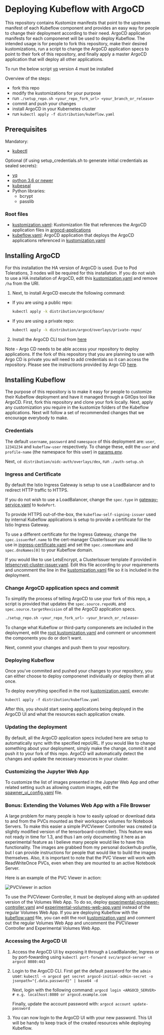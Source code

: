 # Deploying Kubeflow with ArgoCD

This repository contains Kustomize manifests that point to the upstream
manifest of each Kubeflow component and provides an easy way for people
to change their deployment according to their need. ArgoCD application
manifests for each componenet will be used to deploy Kubeflow. The intended
usage is for people to fork this repository, make their desired kustomizations,
run a script to change the ArgoCD application specs to point to their fork
of this repository, and finally apply a master ArgoCD application that will
deploy all other applications.

To run the below script [yq](https://github.com/mikefarah/yq) version 4
must be installed

Overview of the steps:

- fork this repo
- modify the kustomizations for your purpose
- run `./setup_repo.sh <your_repo_fork_url> <your_branch_or_release>`
- commit and push your changes
- install ArgoCD in your Kubernetes cluster
- run `kubectl apply -f distribution/kubeflow.yaml`


## Prerequisites

Mandatory:
  - [kubectl](https://kubernetes.io/docs/tasks/tools/)

Optional (if using setup_credentials.sh to generate initial credentials as sealed secrets):
  - [yq](https://github.com/mikefarah/yq)
  - [python 3.6 or newer](https://www.python.org/downloads/)
  - [kubeseal](https://github.com/bitnami-labs/sealed-secrets/releases/tag/v0.16.0)
  - Python libraries:
    - bcrypt
    - passlib

### Root files

- [kustomization.yaml](./distribution/kustomization.yaml): Kustomization file that references the ArgoCD application files in [argocd-applications](./distribution/argocd-applications)
- [kubeflow.yaml](./distribution/kubeflow.yaml): ArgoCD application that deploys the ArgoCD applications referenced in [kustomization.yaml](./distribution/kustomization.yaml)

## Installing ArgoCD

For this installation the HA version of ArgoCD is used.
Due to Pod Tolerations, 3 nodes will be required for this installation.
If you do not wish to use a HA installation of ArgoCD,
edit this [kustomization.yaml](./distribution/argocd/base/kustomization.yaml) and remove `/ha`
from the URI.

1. Next, to install ArgoCD execute the following command:

- If you are using a public repo:

  ```bash
  kubectl apply -k distribution/argocd/base/
  ```

- If you are using a private repo:

  ```bash
  kubectl apply -k distribution/argocd/overlays/private-repo/
  ```

2. Install the ArgoCD CLI tool from [here](https://argoproj.github.io/argo-cd/cli_installation/)

Note - Argo CD needs to be able access your repository to deploy applications.
 If the fork of this repository that you are planning to use with Argo CD is private
 you will need to add credentials so it can access the repository. Please see
 the instructions provided by Argo CD [here](https://argoproj.github.io/argo-cd/user-guide/private-repositories/).

## Installing Kubeflow

The purpose of this repository is to make it easy for people to customize their Kubeflow
deployment and have it managed through a GitOps tool like ArgoCD.
First, fork this repository and clone your fork locally.
Next, apply any customization you require in the kustomize folders of the Kubeflow
applications. Next will follow a set of recommended changes that we encourage everybody
to make.

### Credentials

The default `username`, `password` and `namespace` of this deployment are:
`user`, `12341234` and `kubeflow-user` respectively.
To change these, edit the `user` and `profile-name`
(the namespace for this user) in [params.env](./distribution/kubeflow/user-namespace/params.env).

Next, `cd distribution/oidc-auth/overlays/dex`, run `./auth-setup.sh`

### Ingress and Certificate

By default the Istio Ingress Gateway is setup to use a LoadBalancer
and to redirect HTTP traffic to HTTPS.

If you do not wish to use a LoadBalancer, change the `spec.type` in [gateway-service.yaml](./distribution/istio/gateway-service.yaml)
to `NodePort`.

To provide HTTPS out-of-the-box, the `kubeflow-self-signing-issuer` used by internal
Kubeflow applications is setup to provide a certificate for the Istio Ingress
Gateway.

To use a different certificate for the Ingress Gateway, change
the `spec.issuerRef.name` to the cert-manager ClusterIssuer you would like to use in [ingress-certificate.yaml](./distribution/istio/ingress-certificate.yaml)
and set the `spec.commonName` and `spec.dnsNames[0]` to your Kubeflow domain.

If you would like to use LetsEncrypt, a ClusterIssuer template if provided in
[letsencrypt-cluster-issuer.yaml](./distribution/cert-manager/letsencrypt-cluster-issuer.yaml).
Edit this file according to your requirements and uncomment the line in
the [kustomization.yaml](./distribution/cert-manager/kustomization.yaml) file
so it is included in the deployment.

### Change ArgoCD application specs and commit

To simplify the process of telling ArgoCD to use your fork
of this repo, a script is provided that updates the
`spec.source.repoURL` and `spec.source.targetRevision` of all the ArgoCD application specs.

```bash
./setup_repo.sh <your_repo_fork_url> <your_branch_or_release>
```

To change what Kubeflow or third-party componenets are included in the deployment,
edit the [root kustomization.yaml](./distribution/kustomization.yaml) and
comment or uncomment the components you do or don't want.

Next, commit your changes and push them to your repository.

### Deploying Kubeflow

Once you've commited and pushed your changes to your repository,
you can either choose to deploy componenet individually or
deploy them all at once.

To deploy everything specified in the root [kustomization.yaml](./distribution/kustomization.yaml),
 execute:

 `kubectl apply -f distribution/kubeflow.yaml`

After this, you should start seeing applications being deployed in
the ArgoCD UI and what the resources each application create.

### Updating the deployment

By default, all the ArgoCD application specs included here are
setup to automatically sync with the specified repoURL.
If you would like to change something about your deployment,
simply make the change, commit it and push it to your fork
of this repo. ArgoCD will automatically detect the changes
and update the necessary resources in your cluster.

### Customizing the Jupyter Web App

To customize the list of images presented in the Jupyter Web App
and other related setting such as allowing custom images,
edit the [spawner_ui_config.yaml](./distribution/kubeflow/notebooks/jupyter-web-app/spawner_ui_config.yaml)
file.

### Bonus: Extending the Volumes Web App with a File Browser

A large problem for many people is how to easily upload or download data to and from the
PVCs mounted as their workspace volumes for Notebook Servers. To make this easier
a simple PVCViewer Controller was created (a slightly modified version of
the tensorboard-controller). This feature was not ready in time for 1.3,
and thus I am only documenting it here as an experimental feature as I believe
many people would like to have this functionality. The images are grabbed from my
personal dockerhub profile, but I can provide instructions for people that would
like to build the images themselves. Also, it is important to note that
the PVC Viewer will work with ReadWriteOnce PVCs, even when they are mounted
to an active Notebook Server.

Here is an example of the PVC Viewer in action:

![PVCViewer in action](./docs/images/vwa-pvcviewer-demo.gif)

To use the PVCViewer Controller, it must be deployed along with an updated version
of the Volumes Web App. To do so, deploy
[experimental-pvcviewer-controller.yaml](./distribution/argocd-applications/experimental-pvcviewer-controller.yaml) and
[experimental-volumes-web-app.yaml](./distribution/argocd-applications/experimental-volumes-web-app.yaml)
instead of the regular Volumes Web App. If you are deploying Kubeflow with
the [kubeflow.yaml](./distribution/kubeflow.yaml) file, you can edit the root
[kustomization.yaml](./distribution/kustomization.yaml) and comment out the regular
Volumes Web App and uncomment the PVCViewer Controller and Experimental
Volumes Web App.

### Accessing the ArgoCD UI

1. Access the ArgoCD UI by exposing it through a LoadBalander, Ingress or by port-fowarding
using `kubectl port-forward svc/argocd-server -n argocd 8080:443`
2. Login to the ArgoCD CLI. First get the default password for the `admin` user:
    `kubectl -n argocd get secret argocd-initial-admin-secret -o jsonpath="{.data.password}" | base64 -d`

    Next, login with the following command:
    `argocd login <ARGOCD_SERVER>  # e.g. localhost:8080 or argocd.example.com`

    Finally, update the account password with:
    `argocd account update-password`
3. You can now login to the ArgoCD UI with your new password.
This UI will be handy to keep track of the created resources
while deploying Kubeflow.
